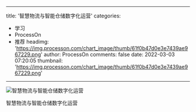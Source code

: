 
---
title: '智慧物流与智能仓储数字化运营'
categories: 
 - 学习
 - ProcessOn
 - 推荐
headimg: 'https://img.processon.com/chart_image/thumb/61f0b47d0e3e7439ae967229.png'
author: ProcessOn
comments: false
date: 2022-03-03 07:20:05
thumbnail: 'https://img.processon.com/chart_image/thumb/61f0b47d0e3e7439ae967229.png'
---

<div>   
<img class="thumb" alt="智慧物流与智能仓储数字化运营" src="https://img.processon.com/chart_image/thumb/61f0b47d0e3e7439ae967229.png" referrerpolicy="no-referrer">
<p>智慧物流与智能仓储数字化运营</p>  
</div>
            